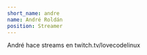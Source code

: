 ```yaml
---
short_name: andre
name: André Roldán
position: Streamer
---
```

André hace streams en twitch.tv/lovecodelinux